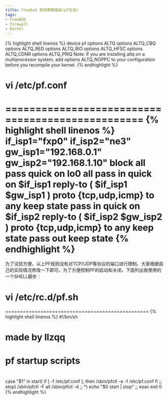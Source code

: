 ```yaml
---
title: freebsd 双线策略路由(pf方法)
tags:
- FreeBSD
- Firewall
- Kernel
---
```

{% highlight shell linenos %}
device pf
options ALTQ
options ALTQ_CBQ
options ALTQ_RED
options ALTQ_RIO
options ALTQ_HFSC
options ALTQ_CDNR
options ALTQ_PRIQ
Note: If you are installing altq on a multiprocessor system, add options ALTQ_NOPPC to your configuration before you recompile your kernel.
{% endhighlight %}


# vi /etc/pf.conf
=================================================
{% highlight shell linenos %}
if_isp1="fxp0"
if_isp2="ne3"
gw_isp1="192.168.0.1"
gw_isp2="192.168.1.10"
block all
pass quick on lo0 all
pass in quick on $if_isp1 reply-to ( $if_isp1 $gw_isp1 ) proto {tcp,udp,icmp} to any keep state
pass in quick on $if_isp2 reply-to ( $if_isp2 $gw_isp2 ) proto {tcp,udp,icmp} to any keep state
pass out keep state
{% endhighlight %}
=================================================
为了试验方便，以上PF规则没有对TCP/UDP等协议的端口进行限制。大家根据自己的实际情况修改一下即可。为了方便控制PF的启动和关闭，下面列出我使用的一个SHELL脚步：
# vi /etc/rc.d/pf.sh
=================================================
{% highlight shell linenos %}
#!/bin/sh
# made by llzqq
# pf startup scripts
#
case "$1" in
start)
        if [ -f /etc/pf.conf ]; then
                /sbin/pfctl -e -f /etc/pf.conf
        fi
        ;;
stop)
        /sbin/pfctl -F all
        /sbin/pfctl -d
        ;;
*)
        echo "$0 start | stop"
        ;;
esac
exit 0
{% endhighlight %}